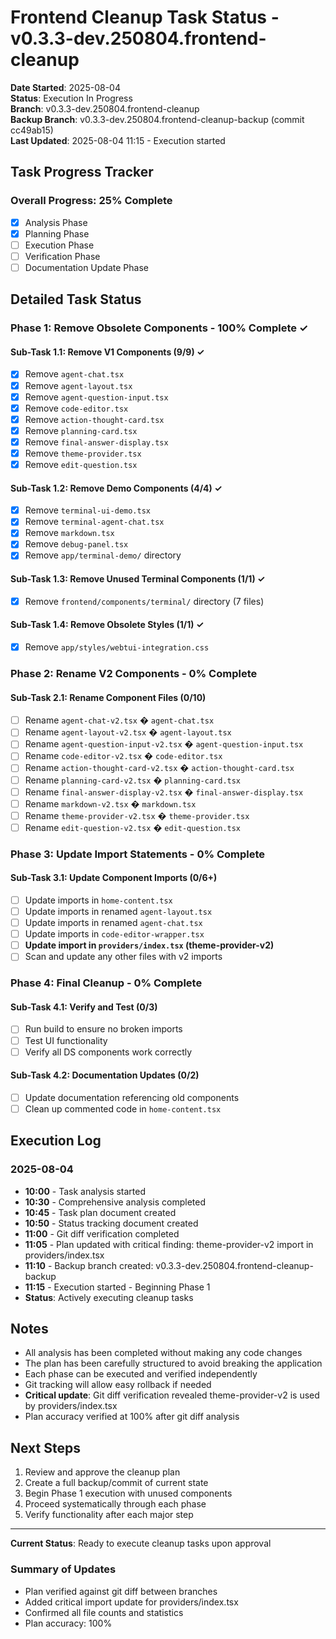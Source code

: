 # Frontend Cleanup Task Status - v0.3.3-dev.250804.frontend-cleanup

**Date Started**: 2025-08-04  
**Status**: Execution In Progress  
**Branch**: v0.3.3-dev.250804.frontend-cleanup  
**Backup Branch**: v0.3.3-dev.250804.frontend-cleanup-backup (commit cc49ab15)  
**Last Updated**: 2025-08-04 11:15 - Execution started

## Task Progress Tracker

### Overall Progress: 25% Complete

- [x] Analysis Phase
- [x] Planning Phase
- [ ] Execution Phase
- [ ] Verification Phase
- [ ] Documentation Update Phase

## Detailed Task Status

### Phase 1: Remove Obsolete Components - 100% Complete ✓

#### Sub-Task 1.1: Remove V1 Components (9/9) ✓
- [x] Remove `agent-chat.tsx`
- [x] Remove `agent-layout.tsx`
- [x] Remove `agent-question-input.tsx`
- [x] Remove `code-editor.tsx`
- [x] Remove `action-thought-card.tsx`
- [x] Remove `planning-card.tsx`
- [x] Remove `final-answer-display.tsx`
- [x] Remove `theme-provider.tsx`
- [x] Remove `edit-question.tsx`

#### Sub-Task 1.2: Remove Demo Components (4/4) ✓
- [x] Remove `terminal-ui-demo.tsx`
- [x] Remove `terminal-agent-chat.tsx`
- [x] Remove `markdown.tsx`
- [x] Remove `debug-panel.tsx`
- [x] Remove `app/terminal-demo/` directory

#### Sub-Task 1.3: Remove Unused Terminal Components (1/1) ✓
- [x] Remove `frontend/components/terminal/` directory (7 files)

#### Sub-Task 1.4: Remove Obsolete Styles (1/1) ✓
- [x] Remove `app/styles/webtui-integration.css`

### Phase 2: Rename V2 Components - 0% Complete

#### Sub-Task 2.1: Rename Component Files (0/10)
- [ ] Rename `agent-chat-v2.tsx` � `agent-chat.tsx`
- [ ] Rename `agent-layout-v2.tsx` � `agent-layout.tsx`
- [ ] Rename `agent-question-input-v2.tsx` � `agent-question-input.tsx`
- [ ] Rename `code-editor-v2.tsx` � `code-editor.tsx`
- [ ] Rename `action-thought-card-v2.tsx` � `action-thought-card.tsx`
- [ ] Rename `planning-card-v2.tsx` � `planning-card.tsx`
- [ ] Rename `final-answer-display-v2.tsx` � `final-answer-display.tsx`
- [ ] Rename `markdown-v2.tsx` � `markdown.tsx`
- [ ] Rename `theme-provider-v2.tsx` � `theme-provider.tsx`
- [ ] Rename `edit-question-v2.tsx` � `edit-question.tsx`

### Phase 3: Update Import Statements - 0% Complete

#### Sub-Task 3.1: Update Component Imports (0/6+)
- [ ] Update imports in `home-content.tsx`
- [ ] Update imports in renamed `agent-layout.tsx`
- [ ] Update imports in renamed `agent-chat.tsx`
- [ ] Update imports in `code-editor-wrapper.tsx`
- [ ] **Update import in `providers/index.tsx` (theme-provider-v2)**
- [ ] Scan and update any other files with v2 imports

### Phase 4: Final Cleanup - 0% Complete

#### Sub-Task 4.1: Verify and Test (0/3)
- [ ] Run build to ensure no broken imports
- [ ] Test UI functionality
- [ ] Verify all DS components work correctly

#### Sub-Task 4.2: Documentation Updates (0/2)
- [ ] Update documentation referencing old components
- [ ] Clean up commented code in `home-content.tsx`

## Execution Log

### 2025-08-04
- **10:00** - Task analysis started
- **10:30** - Comprehensive analysis completed
- **10:45** - Task plan document created
- **10:50** - Status tracking document created
- **11:00** - Git diff verification completed
- **11:05** - Plan updated with critical finding: theme-provider-v2 import in providers/index.tsx
- **11:10** - Backup branch created: v0.3.3-dev.250804.frontend-cleanup-backup
- **11:15** - Execution started - Beginning Phase 1
- **Status**: Actively executing cleanup tasks

## Notes

- All analysis has been completed without making any code changes
- The plan has been carefully structured to avoid breaking the application
- Each phase can be executed and verified independently
- Git tracking will allow easy rollback if needed
- **Critical update**: Git diff verification revealed theme-provider-v2 is used by providers/index.tsx
- Plan accuracy verified at 100% after git diff analysis

## Next Steps

1. Review and approve the cleanup plan
2. Create a full backup/commit of current state
3. Begin Phase 1 execution with unused components
4. Proceed systematically through each phase
5. Verify functionality after each major step

---

**Current Status**: Ready to execute cleanup tasks upon approval

### Summary of Updates
- Plan verified against git diff between branches
- Added critical import update for providers/index.tsx
- Confirmed all file counts and statistics
- Plan accuracy: 100%
